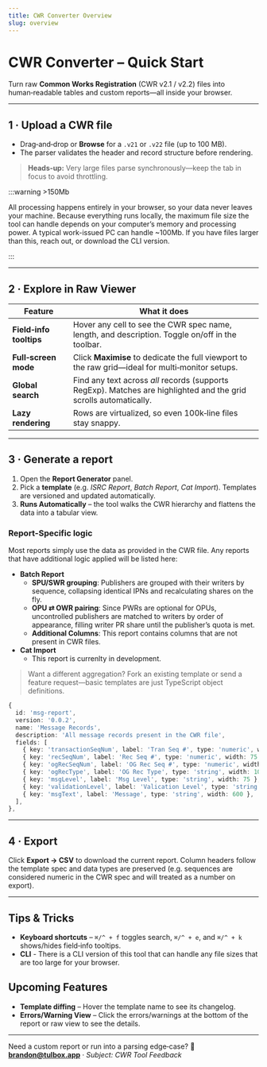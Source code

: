 ```yaml
---
title: CWR Converter Overview
slug: overview
---
```


# CWR Converter – Quick Start

Turn raw **Common Works Registration** (CWR v2.1 / v2.2) files into human‑readable tables and custom reports—all inside your browser.

---

## 1 · Upload a CWR file

* Drag‑and‑drop or **Browse** for a `.v21` or `.v22` file (up to 100 MB).
* The parser validates the header and record structure before rendering.

> **Heads‑up:** Very large files parse synchronously—keep the tab in focus to avoid throttling.

:::warning >150Mb

All processing happens entirely in your browser, so your data never leaves your machine. Because everything runs locally, the maximum file size the tool can handle depends on your computer’s memory and processing power. A typical work-issued PC can handle ~100Mb. If you have files larger than this, reach out, or download the CLI version.

:::

---

## 2 · Explore in **Raw Viewer**

| Feature                 | What it does                                                                                                      |
| ----------------------- | ----------------------------------------------------------------------------------------------------------------- |
| **Field‑info tooltips** | Hover any cell to see the CWR spec name, length, and description. Toggle on/off in the toolbar.                   |
| **Full‑screen mode**    | Click **Maximise** to dedicate the full viewport to the raw grid—ideal for multi‑monitor setups.                  |
| **Global search**       | Find any text across *all* records (supports RegExp). Matches are highlighted and the grid scrolls automatically. |
| **Lazy rendering**      | Rows are virtualized, so even 100k‑line files stay snappy.                                                        |

---

## 3 · Generate a report

1. Open the **Report Generator** panel.
2. Pick a **template** (e.g. *ISRC Report*, *Batch Report*, *Cat Import*). Templates are versioned and updated automatically.
3. **Runs Automatically** – the tool walks the CWR hierarchy and flattens the data into a tabular view.

### Report-Specific logic

Most reports simply use the data as provided in the CWR file. Any reports that have additional logic applied will be listed here:

* **Batch Report**
    * **SPU/SWR grouping**: Publishers are grouped with their writers by sequence, collapsing identical IPNs and recalculating shares on the fly.
    * **OPU ⇄ OWR pairing**: Since PWRs are optional for OPUs, uncontrolled publishers are matched to writers by order of appearance, filling writer PR share until the publisher’s quota is met.
    * **Additional Columns**: This report contains columns that are not present in CWR files.
* **Cat Import**
    * This report is currenlty in development.

> Want a different aggregation? Fork an existing template or send a feature request—basic templates are just TypeScript object definitions.

```typescript
{
  id: 'msg-report',
  version: '0.0.2',
  name: 'Message Records',
  description: 'All message records present in the CWR file',
  fields: [
    { key: 'transactionSeqNum', label: 'Tran Seq #', type: 'numeric', width: 75, },
    { key: 'recSeqNum', label: 'Rec Seq #', type: 'numeric', width: 75 },
    { key: 'ogRecSeqNum', label: 'OG Rec Seq #', type: 'numeric', width: 75 },
    { key: 'ogRecType', label: 'OG Rec Type', type: 'string', width: 100 },
    { key: 'msgLevel', label: 'Msg Level', type: 'string', width: 75 },
    { key: 'validationLevel', label: 'Valication Level', type: 'string', width: 100, },
    { key: 'msgText', label: 'Message', type: 'string', width: 600 },
  ],
},
```

---

## 4 · Export

Click **Export → CSV** to download the current report. Column headers follow the template spec and data types are preserved (e.g. sequences are considered numeric in the CWR spec and will treated as a number on export).

---

## Tips & Tricks

* **Keyboard shortcuts** – `⌘/^ + f` toggles search, `⌘/^ + e`, and `⌘/^ + k` shows/hides field‑info tooltips.
* **CLI** - There is a CLI version of this tool that can handle any file sizes that are too large for your browser.

## Upcoming Features

* **Template diffing** – Hover the template name to see its changelog.
* **Errors/Warning View** – Click the errors/warnings at the bottom of the report or raw view to see the details.

---

Need a custom report or run into a parsing edge‑case?
📧 **[brandon@tulbox.app](mailto:brandon@tulbox.app)** · *Subject: CWR Tool Feedback*
